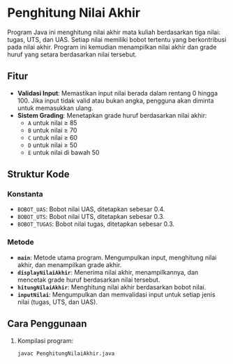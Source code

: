 # Penghitung Nilai Akhir

Program Java ini menghitung nilai akhir mata kuliah berdasarkan tiga nilai: tugas, UTS, dan UAS. Setiap nilai memiliki bobot tertentu yang berkontribusi pada nilai akhir. Program ini kemudian menampilkan nilai akhir dan grade huruf yang setara berdasarkan nilai tersebut.

## Fitur

- **Validasi Input**: Memastikan input nilai berada dalam rentang 0 hingga 100. Jika input tidak valid atau bukan angka, pengguna akan diminta untuk memasukkan ulang.
- **Sistem Grading**: Menetapkan grade huruf berdasarkan nilai akhir:
    - `A` untuk nilai ≥ 85
    - `B` untuk nilai ≥ 70
    - `C` untuk nilai ≥ 60
    - `D` untuk nilai ≥ 50
    - `E` untuk nilai di bawah 50

## Struktur Kode

### Konstanta

- `BOBOT_UAS`: Bobot nilai UAS, ditetapkan sebesar 0.4.
- `BOBOT_UTS`: Bobot nilai UTS, ditetapkan sebesar 0.3.
- `BOBOT_TUGAS`: Bobot nilai tugas, ditetapkan sebesar 0.3.

### Metode

- **`main`**: Metode utama program. Mengumpulkan input, menghitung nilai akhir, dan menampilkan grade akhir.
- **`displayNilaiAkhir`**: Menerima nilai akhir, menampilkannya, dan mencetak grade huruf berdasarkan nilai tersebut.
- **`hitungNilaiAkhir`**: Menghitung nilai akhir berdasarkan bobot nilai.
- **`inputNilai`**: Mengumpulkan dan memvalidasi input untuk setiap jenis nilai (tugas, UTS, dan UAS).

## Cara Penggunaan

1. Kompilasi program:

   ```bash
   javac PenghitungNilaiAkhir.java
